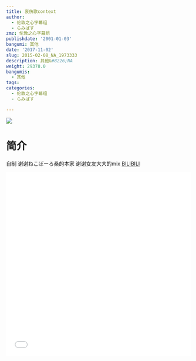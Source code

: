 ```yaml
---
title: 哀伤歌context
author:
  - 伦敦之心字幕组
  - らみぱす
zmz: 伦敦之心字幕组
publishdate: '2001-01-03'
bangumi: 其他
date: '2017-11-02'
slug: 2015-02-08_NA_1973333
description: 其他&#8226;NA
weight: 29378.0
bangumis:
  - 其他
tags:
categories:
  - 伦敦之心字幕组
  - らみぱす

---
```

![](https://i.imgur.com/6cz55iK.png)
# 简介  
自制 谢谢ねこぼーろ桑的本家  谢谢女友大大的mix
  [BILIBILI](https://www.bilibili.com/video/av1973333/)

  <iframe src="//www.bilibili.com/html/html5player.html?cid=3049953&aid=1973333" width="100%" height="500" frameborder="0" allowfullscreen="allowfullscreen"></iframe>
